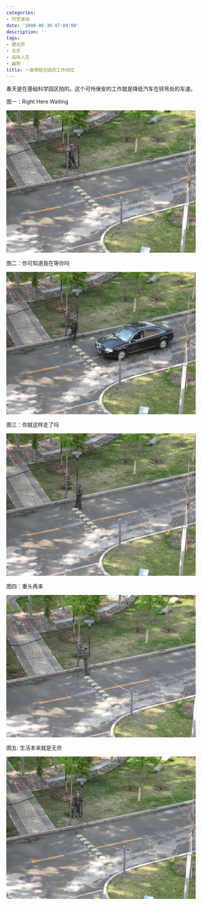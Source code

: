 ```yaml
---
categories:
- 时空波动
date: '2008-06-30 07:04:00'
description: ''
tags:
- 理论所
- 北京
- 品味人生
- 幽默
title: 一条铁链创造的工作岗位
---
```

春天是在基础科学园区拍的。这个可怜保安的工作就是降低汽车在转弯处的车速。



图一：Right Here Waiting



[![IMG_1012](/assets/spacetimewave/2014/01/cvcydmizyh.jpg)](/assets/spacetimewave/2014/01/cvcydmizyh.jpg)



图二：你可知道我在等你吗



[![IMG_1013](/assets/spacetimewave/2014/01/q13z474lme.jpg)](/assets/spacetimewave/2014/01/q13z474lme.jpg)



图三：你就这样走了吗



[![IMG_1014](/assets/spacetimewave/2014/01/icftwrk2dc.jpg)](/assets/spacetimewave/2014/01/icftwrk2dc.jpgR)



图四：重头再来



[![IMG_1015](/assets/spacetimewave/2014/01/ys0jfnoyqt.jpg)](/assets/spacetimewave/2014/01/ys0jfnoyqt.jpg)



图五: 生活本来就是无奈



[![IMG_1017](/assets/spacetimewave/2014/01/sjvtxk6d4u.jpg)](/assets/spacetimewave/2014/01/sjvtxk6d4u.jpg)

